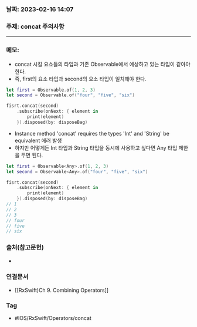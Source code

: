 ### 날짜: 2023-02-16 14:07

### 주제: concat 주의사항 
---
### 메모: 
- concat 시킬 요쇼들의 타입과 기존 Observable에서 예상하고 있는 타입이 같아야 한다. 
- 즉, first의 요소 타입과 second의 요소 타입이 일치해야 한다.
~~~ swift 
let first = Observable.of(1, 2, 3)
let second = Observable.of("four", "five", "six")

fisrt.concat(second)
	.subscribe(onNext: { element in 
		print(element)
	}).disposed(by: disposeBag)
~~~
- Instance method 'concat' requires the types 'Int' and 'String' be equivalent 에러 발생 
- 하지만 어떻게든 Int 타입과 String 타입을 동시에 사용하고 싶다면 Any 타입 제한을 두면 된다. 
~~~ swift 
let first = Observable<Any>.of(1, 2, 3)
let second = Observable<Any>.of("four", "five", "six")

fisrt.concat(second)
	.subscribe(onNext: { element in 
		print(element)
	}).disposed(by: disposeBag)
// 1
// 2
// 3
// four 
// five 
// six
~~~

### 출처(참고문헌) 
- 

### 연결문서 
- [[RxSwift)Ch 9. Combining Operators]]

### Tag
- #IOS/RxSwift/Operators/concat 